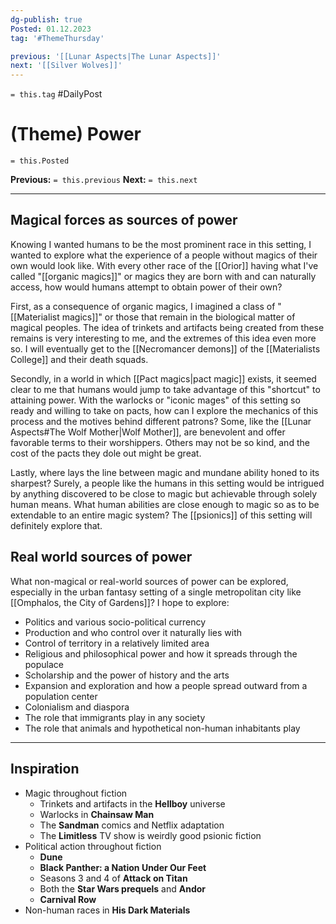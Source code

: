 ```yaml
---
dg-publish: true
Posted: 01.12.2023
tag: '#ThemeThursday'

previous: '[[Lunar Aspects|The Lunar Aspects]]'
next: '[[Silver Wolves]]'
---
```

`= this.tag` #DailyPost
# (Theme) Power
`= this.Posted`

**Previous:** `= this.previous`
**Next:** `= this.next`

---

## Magical forces as sources of power

Knowing I wanted humans to be the most prominent race in this setting, I wanted to explore what the experience of a people without magics of their own would look like. With every other race of the [[Orior]] having what I've called "[[organic magics]]" or magics they are born with and can naturally access, how would humans attempt to obtain power of their own?

First, as a consequence of organic magics, I imagined a class of "[[Materialist magics]]" or those that remain in the biological matter of magical peoples. The idea of trinkets and artifacts being created from these remains is very interesting to me, and the extremes of this idea even more so. I will eventually get to the [[Necromancer demons]] of the [[Materialists College]] and their death squads.

Secondly, in a world in which [[Pact magics|pact magic]] exists, it seemed clear to me that humans would jump to take advantage of this "shortcut" to attaining power. With the warlocks or "iconic mages" of this setting so ready and willing to take on pacts, how can I explore the mechanics of this process and the motives behind different patrons? Some, like the [[Lunar Aspects#The Wolf Mother|Wolf Mother]], are benevolent and offer favorable terms to their worshippers. Others may not be so kind, and the cost of the pacts they dole out might be great.

Lastly, where lays the line between magic and mundane ability honed to its sharpest? Surely, a people like the humans in this setting would be intrigued by anything discovered to be close to magic but achievable through solely human means. What human abilities are close enough to magic so as to be extendable to an entire magic system? The [[psionics]] of this setting will definitely explore that.

## Real world sources of power

What non-magical or real-world sources of power can be explored, especially in the urban fantasy setting of a single metropolitan city like [[Omphalos, the City of Gardens]]? I hope to explore:

- Politics and various socio-political currency
- Production and who control over it naturally lies with
- Control of territory in a relatively limited area
- Religious and philosophical power and how it spreads through the populace
- Scholarship and the power of history and the arts
- Expansion and exploration and how a people spread outward from a population center
- Colonialism and diaspora
- The role that immigrants play in any society
- The role that animals and hypothetical non-human inhabitants play

---

## Inspiration

- Magic throughout fiction
  - Trinkets and artifacts in the **Hellboy** universe
  - Warlocks in **Chainsaw Man**
  - The **Sandman** comics and Netflix adaptation
  - The **Limitless** TV show is weirdly good psionic fiction
- Political action throughout fiction
  - **Dune**
  - **Black Panther: a Nation Under Our Feet**
  - Seasons 3 and 4 of **Attack on Titan**
  - Both the **Star Wars prequels** and **Andor**
  - **Carnival Row**
- Non-human races in **His Dark Materials**
